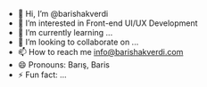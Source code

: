 - 👋 Hi, I’m @barishakverdi
- 👀 I’m interested in Front-end UI/UX Development
- 🌱 I’m currently learning ...
- 💞️ I’m looking to collaborate on ...
- 📫 How to reach me info@barishakverdi.com
- 😄 Pronouns: Barış, Baris
- ⚡ Fun fact: ...

<!---
barishakverdi/barishakverdi is a ✨ special ✨ repository because its `README.md` (this file) appears on your GitHub profile.
You can click the Preview link to take a look at your changes.
--->
